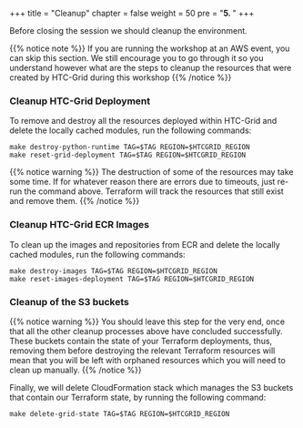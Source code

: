 +++
title = "Cleanup"
chapter = false
weight = 50
pre = "<b>5. </b>"
+++

Before closing the session we should cleanup the environment. 

{{% notice note %}}
If you are running the workshop at an AWS event, you can skip this section. We still encourage you to go through it so you understand however what are the steps to cleanup the resources that were created by HTC-Grid during this workshop
{{% /notice %}}


### Cleanup HTC-Grid Deployment

To remove and destroy all the resources deployed within HTC-Grid and delete the locally cached modules, run the following commands:

```
make destroy-python-runtime TAG=$TAG REGION=$HTCGRID_REGION
make reset-grid-deployment TAG=$TAG REGION=$HTCGRID_REGION
```

{{% notice warning %}}
The destruction of some of the resources may take some time. If for whatever reason there are errors due to timeouts, just re-run the command above. Terraform will track the resources that still exist and remove them.
{{% /notice %}}


### Cleanup HTC-Grid ECR Images

To clean up the images and repositories from ECR and delete the locally cached modules, run the following commands:

```
make destroy-images TAG=$TAG REGION=$HTCGRID_REGION
make reset-images-deployment TAG=$TAG REGION=$HTCGRID_REGION
```

### Cleanup of the S3 buckets

{{% notice warning %}}
You should leave this step for the very end, once that all the other cleanup processes above have concluded successfully. These buckets contain the state of your Terraform deployments, thus, removing them before destroying the relevant Terraform resources will mean that you will be left with orphaned resources which you will need to clean up manually.
{{% /notice %}}


Finally, we will delete CloudFormation stack which manages the S3 buckets that contain our Terraform state, by running the following command:

```
make delete-grid-state TAG=$TAG REGION=$HTCGRID_REGION
```


